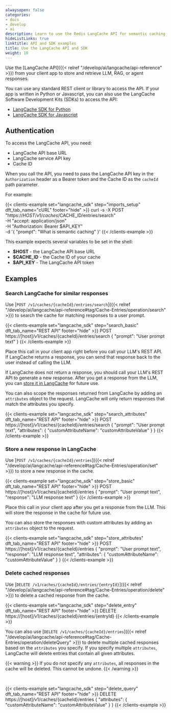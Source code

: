```yaml
---
alwaysopen: false
categories:
- docs
- develop
- ai
description: Learn to use the Redis LangCache API for semantic caching.
hideListLinks: true
linktitle: API and SDK examples
title: Use the LangCache API and SDK
weight: 10
---
```


Use the [LangCache API]({{< relref "/develop/ai/langcache/api-reference" >}}) from your client app to store and retrieve LLM, RAG, or agent responses. 

You can use any standard REST client or library to access the API. If your app is written in Python or Javascript, you can also use the LangCache Software Development Kits (SDKs) to access the API:

- [LangCache SDK for Python](https://pypi.org/project/langcache/)
- [LangCache SDK for Javascript](https://www.npmjs.com/package/@redis-ai/langcache)

## Authentication

To access the LangCache API, you need:

- LangCache API base URL
- LangCache service API key
- Cache ID

When you call the API, you need to pass the LangCache API key in the `Authorization` header as a Bearer token and the Cache ID as the `cacheId` path parameter.

For example:

{{< clients-example set="langcache_sdk" step="imports_setup" dft_tab_name="cURL" footer="hide" >}}
curl -s -X POST "https://$HOST/v1/caches/$CACHE_ID/entries/search" \
    -H "accept: application/json" \
    -H "Authorization: Bearer $API_KEY" \
    -d '{ "prompt": "What is semantic caching" }'
{{< /clients-example >}}

This example expects several variables to be set in the shell:

- **$HOST** - the LangCache API base URL
- **$CACHE_ID** - the Cache ID of your cache
- **$API_KEY** - The LangCache API token

## Examples

### Search LangCache for similar responses

Use [`POST /v1/caches/{cacheId}/entries/search`]({{< relref "/develop/ai/langcache/api-reference#tag/Cache-Entries/operation/search" >}}) to search the cache for matching responses to a user prompt.

{{< clients-example set="langcache_sdk" step="search_basic" dft_tab_name="REST API" footer="hide" >}}
POST https://[host]/v1/caches/{cacheId}/entries/search
{
    "prompt": "User prompt text"
}
{{< /clients-example >}}

Place this call in your client app right before you call your LLM's REST API. If LangCache returns a response, you can send that response back to the user instead of calling the LLM.

If LangCache does not return a response, you should call your LLM's REST API to generate a new response. After you get a response from the LLM, you can [store it in LangCache](#store-a-new-response-in-langcache) for future use.

You can also scope the responses returned from LangCache by adding an `attributes` object to the request. LangCache will only return responses that match the attributes you specify.

{{< clients-example set="langcache_sdk" step="search_attributes" dft_tab_name="REST API" footer="hide" >}}
POST https://[host]/v1/caches/{cacheId}/entries/search
{
    "prompt": "User prompt text",
    "attributes": {
        "customAttributeName": "customAttributeValue"
    }
}
{{< /clients-example >}}

### Store a new response in LangCache

Use [`POST /v1/caches/{cacheId}/entries`]({{< relref "/develop/ai/langcache/api-reference#tag/Cache-Entries/operation/set" >}}) to store a new response in the cache.

{{< clients-example set="langcache_sdk" step="store_basic" dft_tab_name="REST API" footer="hide" >}}
POST https://[host]/v1/caches/{cacheId}/entries
{
    "prompt": "User prompt text",
    "response": "LLM response text"
}
{{< /clients-example >}}

Place this call in your client app after you get a response from the LLM. This will store the response in the cache for future use.

You can also store the responses with custom attributes by adding an `attributes` object to the request.

{{< clients-example set="langcache_sdk" step="store_attributes" dft_tab_name="REST API" footer="hide" >}}
POST https://[host]/v1/caches/{cacheId}/entries
{
    "prompt": "User prompt text",
    "response": "LLM response text",
    "attributes": {
        "customAttributeName": "customAttributeValue"
    }
}
{{< /clients-example >}}

### Delete cached responses

Use [`DELETE /v1/caches/{cacheId}/entries/{entryId}`]({{< relref "/develop/ai/langcache/api-reference#tag/Cache-Entries/operation/delete" >}}) to delete a cached response from the cache.

{{< clients-example set="langcache_sdk" step="delete_entry" dft_tab_name="REST API" footer="hide" >}}
DELETE https://[host]/v1/caches/{cacheId}/entries/{entryId}
{{< /clients-example >}}

You can also use [`DELETE /v1/caches/{cacheId}/entries`]({{< relref "/develop/ai/langcache/api-reference#tag/Cache-Entries/operation/deleteQuery" >}}) to delete multiple cached responses based on the `attributes` you specify. If you specify multiple `attributes`, LangCache will delete entries that contain all given attributes. 

{{< warning >}}
If you do not specify any `attributes`, all responses in the cache will be deleted. This cannot be undone.
{{< /warning >}}

<br/>

{{< clients-example set="langcache_sdk" step="delete_query" dft_tab_name="REST API" footer="hide" >}}
DELETE https://[host]/v1/caches/{cacheId}/entries
{
    "attributes": {
        "customAttributeName": "customAttributeValue"
    }
}
{{< /clients-example >}}

